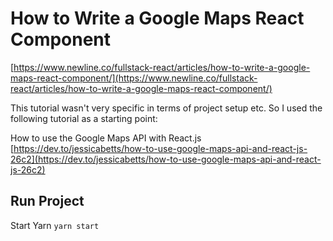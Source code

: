 # How to Write a Google Maps React Component
[https://www.newline.co/fullstack-react/articles/how-to-write-a-google-maps-react-component/](https://www.newline.co/fullstack-react/articles/how-to-write-a-google-maps-react-component/)

This tutorial wasn't very specific in terms of project setup etc. So I used the following tutorial
as a starting point:

How to use the Google Maps API with React.js
[https://dev.to/jessicabetts/how-to-use-google-maps-api-and-react-js-26c2](https://dev.to/jessicabetts/how-to-use-google-maps-api-and-react-js-26c2)




## Run Project

Start Yarn
`yarn start`


